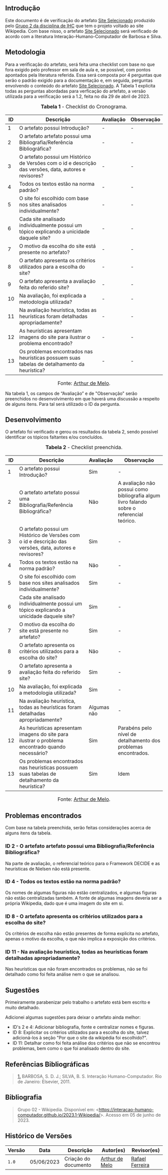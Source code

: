 ## Introdução

Este documento é de verificação do artefato [Site Selecionado](https://interacao-humano-computador.github.io/2023.1-Wikipedia/planejamento/siteEscolhido/) produzido pelo [Grupo 2 da disciplina de IHC](https://interacao-humano-computador.github.io/2023.1-Wikipedia/) que tem o projeto voltado ao site Wikipedia. Com base nisso, o artefato [Site Selecionado](https://interacao-humano-computador.github.io/2023.1-Wikipedia/planejamento/siteEscolhido/) será verificado de acordo com a literatura Interação-Humano-Computador de Barbosa e Silva.

## Metodologia

Para a verificação do artefato, será feita uma checklist com base no que fora exigido pelo professor em sala de aula e, se possível, com pontos apontados pela literatura referida. Essa será composta por 4 perguntas que serão o padrão exigido para a documentação e, em seguida, perguntas envolvendo o conteúdo do artefato [Site Selecionado](https://interacao-humano-computador.github.io/2023.1-Wikipedia/planejamento/siteEscolhido/). A Tabela 1 explicita todas as perguntas abordadas para verficação do artefato, a versão utilizada para a verificação será a 1.2, feita no dia 29 de abril de 2023.

<font size="3"><p style="text-align: center"><b>Tabela 1</b> - Checklist do Cronograma. </p></font>

| ID  | Descrição     | Avaliação | Observação |
|-----| --------------------------------------------------------------------------------------------------------------- | --------- | --------- |
| 1   | O artefato possui Introdução?                                                                          | -        | - |
| 2   | O artefato artefato possui uma Bibliografia/Referência Bibliográfica?                                  | -        | - |
| 3   | O artefato possui um Histórico de Versões com o id e descrição das versões, data, autores e revisores? | -        | - |
| 4   | Todos os textos estão na norma padrão?                                                                 | -        | - |
| 5   | O site foi escolhido com base nos sites analisados individualmente?                  | -        | - |
| 6   | Cada site analisado individualmente possui um tópico explicando a unicidade daquele site?                                       | -        | - |
| 7   | O motivo da escolha do site está presente no artefato?             | -        | - |
| 8   | O artefato apresenta os critérios utilizados para a escolha do site?                       | -        | - |
| 9   | O artefato apresenta a avaliação feita do referido site?               | -        | - |
| 10  | Na avaliação, foi explicada a metodologia utilizada?                                    | -        | - |
| 11  | Na avaliação heurística, todas as heurísticas foram detalhadas apropriadamente?                             | -        | - |
| 12  | As heurísticas apresentam imagens do site para ilustrar o problema encontrado?                             | -        | - |
| 13  | Os problemas encontrados nas heurísticas possuem suas tabelas de detalhamento da heurística?                             | -        | - |

<font size="3"><p style="text-align: center">Fonte: [Arthur de Melo](https://github.com/arthurmlv).</p></font>

Na tabela 1, os campos de “Avaliação” e de "Observação" serão preenchidos no desenvolvimento em que haverá uma discussão a respeito de alguns itens. Para tal será utilizado o ID da pergunta.

## Desenvolvimento
O artefato foi verificado e gerou os resultados da tabela 2, sendo possível identificar os tópicos faltantes e/ou concluídos.

<font size="3"><p style="text-align: center"><b>Tabela 2</b> - Checklist preenchida. </p></font> 


| ID  | Descrição     | Avaliação | Observação |
|-----| --------------------------------------------------------------------------------------------------------------- | --------- | --------- |
| 1   | O artefato possui Introdução?                                                                          | Sim        | - |
| 2   | O artefato artefato possui uma Bibliografia/Referência Bibliográfica?                                  | Não        | A avaliação não possui como bibliografia algum livro falando sobre o referencial teórico. |
| 3   | O artefato possui um Histórico de Versões com o id e descrição das versões, data, autores e revisores? | Sim        | - |
| 4   | Todos os textos estão na norma padrão?                                                                 | Não        | - |
| 5   | O site foi escolhido com base nos sites analisados individualmente?                  | Sim        | - |
| 6   | Cada site analisado individualmente possui um tópico explicando a unicidade daquele site?             | Sim        | - |
| 7   | O motivo da escolha do site está presente no artefato?             | Sim        | - |
| 8   | O artefato apresenta os critérios utilizados para a escolha do site?                       | Não        | - |
| 9   | O artefato apresenta a avaliação feita do referido site?               | Sim        | - |
| 10  | Na avaliação, foi explicada a metodologia utilizada?                                    | Sim        | - |
| 11  | Na avaliação heurística, todas as heurísticas foram detalhadas apropriadamente?                             | Algumas não        | - |
| 12  | As heurísticas apresentam imagens do site para ilustrar o problema encontrado quando necessário?                             | Sim        | Parabéns pelo nível de detalhamento dos problemas encontrados. |
| 13  | Os problemas encontrados nas heurísticas possuem suas tabelas de detalhamento da heurística?                             | Sim        | Idem |

<font size="3"><p style="text-align: center">Fonte: [Arthur de Melo](https://github.com/arthurmlv).</p></font>

## Problemas encontrados
Com base na tabela preenchida, serão feitas considerações acerca de alguns itens da tabela.

### ID 2 - O artefato artefato possui uma Bibliografia/Referência Bibliográfica?
Na parte de avaliação, o referencial teórico para o Framework DECIDE e as heurísticas de Nielsen não está presente.

### ID 4 - Todos os textos estão na norma padrão? 
Os nomes de algumas figuras não estão centralizados, e algumas figuras não estão centralizadas também. A fonte de algumas imagens deveria ser a própria Wikipedia, dado que é uma imagem do site em si.

### ID 8 - O artefato apresenta os critérios utilizados para a escolha do site?
Os critérios de escolha não estão presentes de forma explicita no artefato, apenas o motivo da escolha, o que não implica a exposição dos critérios.

### ID 11 - Na avaliação heurística, todas as heurísticas foram detalhadas apropriadamente?
Nas heurísticas que não foram encontrados os problemas, não se foi detalhado como foi feita análise nem o que se analisou.

## Sugestões
Primeiramente parabenizar pelo trabalho o artefato está bem escrito e muito detalhado.

Adicionei algumas sugestões para deixar o artefato ainda melhor:

* ID's 2 e 4: Adicionar bibliografia, fonte e centralizar nomes e figuras.
* ID 8: Explicitar os critérios utilizados para a escolha do site, talvez adicioná-los à seção "Por que o site da wikipédia foi escolhido?".
* ID 11: Detalhar como foi feita análise dos critérios que não se encontrou problemas, bem como o que foi analisado dentro do site.

## Referências Bibliográficas
> <a id="REF1" href="#anchor_1">1.</a> BARBOSA, S. D. J.; SILVA, B. S. Interação Humano-Computador. Rio de Janeiro: Elsevier, 2011.

## Bibliografia
>Grupo 02 - Wikipedia. Disponível em: <<https://interacao-humano-computador.github.io/2023.1-Wikipedia/>>. Acesso em 05 de junho de 2023.

## Histórico de Versões

Versão  |   Data   | Descrição | Autor(es) | Revisor(es)
--------- | ------ | ------ | ---------- | ----------
 `1.0` | 05/06/2023 | Criação do documento | [Arthur de Melo](https://github.com/arthurmlv) | [Rafael Ferreira](https://github.com/RafaelCLG0) |